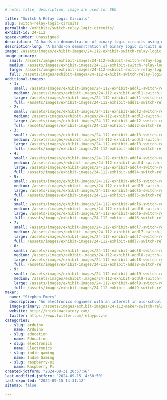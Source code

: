```yaml
---
# note: title, description, image are used for SEO

title: "Switch & Relay Logic Circuits"
slug: switch-relay-logic-circuits
permalink: /exhibits/switch-relay-logic-circuits/
exhibit-id: 24-112
space-number: Unassigned
description: "A hands-on demonstration of binary logic circuits using only switches and relays. "
description-long: "A hands-on demonstration of binary logic circuits using only switches and relays. Circuits available for attendees to play with include a reconfigurable logic gate, a four-bit adder, a four-bit counter, river-crossing puzzles, and Ring the Bell, an IoT arcade machine based on the Chinese Ring Puzzle. Ring the Bell now has four levels of difficulty: players will be able to solve it by turning on four, five, six, or seven lights."
image: /assets/images/exhibit-images/24-112-exhibit-switch-relay-logic-circuits-emery-adder-inside-1-1024x768-large.png
image-primary: 
  small: /assets/images/exhibit-images/24-112-exhibit-switch-relay-logic-circuits-emery-adder-inside-1-1024x768-small.png
  medium: /assets/images/exhibit-images/24-112-exhibit-switch-relay-logic-circuits-emery-adder-inside-1-1024x768-medium.png
  large: /assets/images/exhibit-images/24-112-exhibit-switch-relay-logic-circuits-emery-adder-inside-1-1024x768-large.png
  full: /assets/images/exhibit-images/24-112-exhibit-switch-relay-logic-circuits-emery-adder-inside-1-1024x768-full.png
additional-images: 
  - 1:
    small: /assets/images/exhibit-images/24-112-exhibit-addl1-switch-relay-logic-circuits-emery-adder-front-2-1024x768-small.png
    medium: /assets/images/exhibit-images/24-112-exhibit-addl1-switch-relay-logic-circuits-emery-adder-front-2-1024x768-medium.png
    large: /assets/images/exhibit-images/24-112-exhibit-addl1-switch-relay-logic-circuits-emery-adder-front-2-1024x768-large.png
    full: /assets/images/exhibit-images/24-112-exhibit-addl1-switch-relay-logic-circuits-emery-adder-front-2-1024x768-full.png
  - 2:
    small: /assets/images/exhibit-images/24-112-exhibit-addl2-switch-relay-logic-circuits-img-1440-small.JPG
    medium: /assets/images/exhibit-images/24-112-exhibit-addl2-switch-relay-logic-circuits-img-1440-medium.JPG
    large: /assets/images/exhibit-images/24-112-exhibit-addl2-switch-relay-logic-circuits-img-1440-large.JPG
    full: /assets/images/exhibit-images/24-112-exhibit-addl2-switch-relay-logic-circuits-img-1440-full.JPG
  - 3:
    small: /assets/images/exhibit-images/24-112-exhibit-addl3-switch-relay-logic-circuits-img-8483-small.JPG
    medium: /assets/images/exhibit-images/24-112-exhibit-addl3-switch-relay-logic-circuits-img-8483-medium.JPG
    large: /assets/images/exhibit-images/24-112-exhibit-addl3-switch-relay-logic-circuits-img-8483-large.JPG
    full: /assets/images/exhibit-images/24-112-exhibit-addl3-switch-relay-logic-circuits-img-8483-full.JPG
  - 4:
    small: /assets/images/exhibit-images/24-112-exhibit-addl4-switch-relay-logic-circuits-img-9076-small.JPG
    medium: /assets/images/exhibit-images/24-112-exhibit-addl4-switch-relay-logic-circuits-img-9076-medium.JPG
    large: /assets/images/exhibit-images/24-112-exhibit-addl4-switch-relay-logic-circuits-img-9076-large.JPG
    full: /assets/images/exhibit-images/24-112-exhibit-addl4-switch-relay-logic-circuits-img-9076-full.JPG
  - 5:
    small: /assets/images/exhibit-images/24-112-exhibit-addl5-switch-relay-logic-circuits-img-9078-small.JPG
    medium: /assets/images/exhibit-images/24-112-exhibit-addl5-switch-relay-logic-circuits-img-9078-medium.JPG
    large: /assets/images/exhibit-images/24-112-exhibit-addl5-switch-relay-logic-circuits-img-9078-large.JPG
    full: /assets/images/exhibit-images/24-112-exhibit-addl5-switch-relay-logic-circuits-img-9078-full.JPG
  - 6:
    small: /assets/images/exhibit-images/24-112-exhibit-addl6-switch-relay-logic-circuits-rtb-2018-full-1024x768-small.png
    medium: /assets/images/exhibit-images/24-112-exhibit-addl6-switch-relay-logic-circuits-rtb-2018-full-1024x768-medium.png
    large: /assets/images/exhibit-images/24-112-exhibit-addl6-switch-relay-logic-circuits-rtb-2018-full-1024x768-large.png
    full: /assets/images/exhibit-images/24-112-exhibit-addl6-switch-relay-logic-circuits-rtb-2018-full-1024x768-full.png
  - 7:
    small: /assets/images/exhibit-images/24-112-exhibit-addl7-switch-relay-logic-circuits-relaylogicgate-small.jpg
    medium: /assets/images/exhibit-images/24-112-exhibit-addl7-switch-relay-logic-circuits-relaylogicgate-medium.jpg
    large: /assets/images/exhibit-images/24-112-exhibit-addl7-switch-relay-logic-circuits-relaylogicgate-large.jpg
    full: /assets/images/exhibit-images/24-112-exhibit-addl7-switch-relay-logic-circuits-relaylogicgate-full.jpg
  - 8:
    small: /assets/images/exhibit-images/24-112-exhibit-addl8-switch-relay-logic-circuits-river-crossing-internal-1-1024x768-small.png
    medium: /assets/images/exhibit-images/24-112-exhibit-addl8-switch-relay-logic-circuits-river-crossing-internal-1-1024x768-medium.png
    large: /assets/images/exhibit-images/24-112-exhibit-addl8-switch-relay-logic-circuits-river-crossing-internal-1-1024x768-large.png
    full: /assets/images/exhibit-images/24-112-exhibit-addl8-switch-relay-logic-circuits-river-crossing-internal-1-1024x768-full.png
  - 9:
    small: /assets/images/exhibit-images/24-112-exhibit-addl9-switch-relay-logic-circuits-river-crossing-puzzles-3-1024x768-small.png
    medium: /assets/images/exhibit-images/24-112-exhibit-addl9-switch-relay-logic-circuits-river-crossing-puzzles-3-1024x768-medium.png
    large: /assets/images/exhibit-images/24-112-exhibit-addl9-switch-relay-logic-circuits-river-crossing-puzzles-3-1024x768-large.png
    full: /assets/images/exhibit-images/24-112-exhibit-addl9-switch-relay-logic-circuits-river-crossing-puzzles-3-1024x768-full.png
maker: 
  name: "Stephen Emery"
  description: "An electronics engineer with an interest in old-school switching logic."
  image-primary: /assets/images/exhibit-images/24-112-maker-switch-relay-logic-circuits-profile-pic-small-225x300-medium.jpg
  website: http://knickknackatory.com/
  twitter: https://www.twitter.com/relaypuzzle
categories: 
  - slug: arduino
    name: Arduino
  - slug: education
    name: Education
  - slug: electronics
    name: Electronics
  - slug: indie-gaming
    name: Indie Gaming
  - slug: raspberry-pi
    name: Raspberry Pi
created-jotform: "2024-08-31 20:57:56"
last-modified-jotform: "2024-09-15 14:30:50"
last-exported: "2024-09-15 14:31:12"
sitemap: false

---
```

